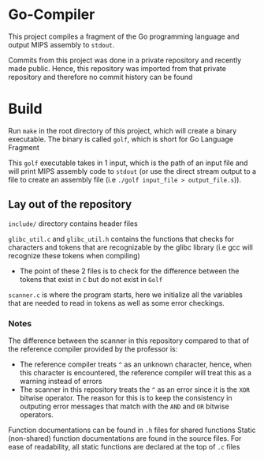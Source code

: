 # Go-Compiler

This project compiles a fragment of the Go programming language and output MIPS assembly to `stdout`. 

Commits from this project was done in a private repository and recently made public. Hence, this repository was imported from that private repository and therefore no commit history can be found

# Build

Run `make` in the root directory of this project, which will create a binary executable. The binary is called `golf`, which is short for Go Language Fragment

This `golf` executable takes in 1 input, which is the path of an input file and will print MIPS assembly code to `stdout` (or use the direct stream output to a file to create an assembly file (i.e `./golf input_file > output_file.s`)).  

## Lay out of the repository

`include/` directory contains header files

`glibc_util.c` and `glibc_util.h` contains the functions that checks for characters and tokens that are recognizable by the glibc library (i.e gcc will recognize these tokens when compiling)
- The point of these 2 files is to check for the difference between the tokens that exist in `C` but do not exist in `Golf`

`scanner.c` is where the program starts, here we initialize all the variables that are needed to read in tokens as well as some error checkings. 

### Notes

The difference between the scanner in this repository compared to that of the reference compiler provided by the professor is:
 - The reference compiler treats `^` as an unknown character, hence, when this character is encountered, the reference compiler will treat this as a warning instead of errors
 - The scanner in this repository treats the `^` as an error since it is the `XOR` bitwise operator. The reason for this is to keep the consistency in outputing error messages that match with the `AND` and `OR` bitwise operators. 

 Function documentations can be found in `.h` files for shared functions
 Static (non-shared) function documentations are found in the source files. For ease of readability, all static functions are declared at the top of `.c` files
